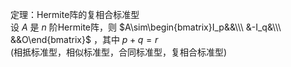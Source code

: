 定理：Hermite阵的复相合标准型  
设 $A$ 是 $n$ 阶Hermite阵，则 $A\sim\begin{bmatrix}I_p&&\\\ &-I_q&\\\ &&O\end{bmatrix}$ ，其中 $p+q=r$  
(相抵标准型，相似标准型，合同标准型，复相合标准型)  
